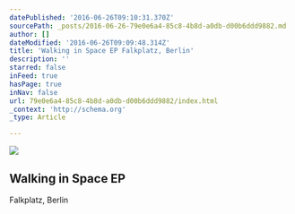 ```yaml
---
datePublished: '2016-06-26T09:10:31.370Z'
sourcePath: _posts/2016-06-26-79e0e6a4-85c8-4b8d-a0db-d00b6ddd9882.md
author: []
dateModified: '2016-06-26T09:09:48.314Z'
title: 'Walking in Space EP Falkplatz, Berlin'
description: ''
starred: false
inFeed: true
hasPage: true
inNav: false
url: 79e0e6a4-85c8-4b8d-a0db-d00b6ddd9882/index.html
_context: 'http://schema.org'
_type: Article

---
```

![](https://the-grid-user-content.s3-us-west-2.amazonaws.com/4b32beef-9388-4964-bc06-aac6eb8bb84b.jpg)

## Walking in Space EP  
Falkplatz, Berlin